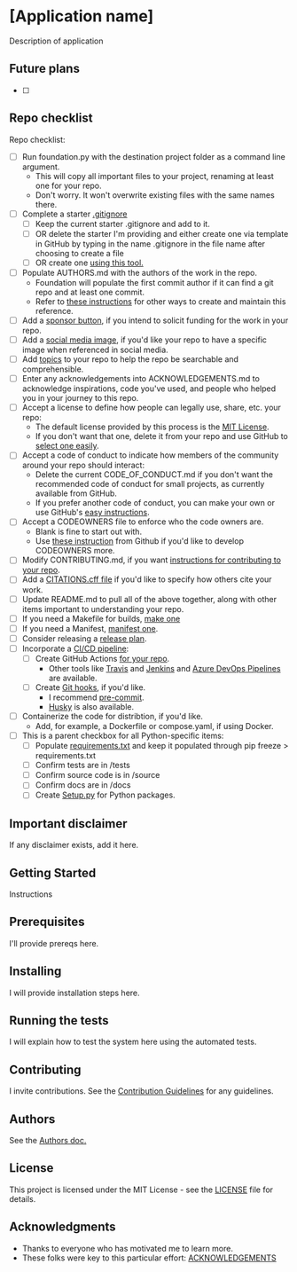 # [Application name] 

Description of application

## Future plans

- [ ] 

## Repo checklist

Repo checklist:

* [ ] Run foundation.py with the destination project folder as a command line argument.
    * This will copy all important files to your project, renaming at least one for your repo.
    * Don't worry.  It won't overwrite existing files with the same names there.
* [ ] Complete a starter [.gitignore](https://git-scm.com/docs/gitignore#:~:text=A%20gitignore%20file%20specifies%20intentionally,gitignore%20file%20specifies%20a%20pattern.)
    * [ ] Keep the current starter .gitignore and add to it.
    * [ ] OR delete the starter I'm providing and either create one via template in GitHub by typing in the name .gitignore in the file name after choosing to create a file
    * [ ] OR create one [using this tool.](https://www.toptal.com/developers/gitignore/)
* [ ] Populate AUTHORS.md with the authors of the work in the repo. 
    * Foundation will populate the first commit author if it can find a git repo and at least one commit.
    * Refer to [these instructions](https://opensource.google/documentation/reference/releasing/authors) for other ways to create and maintain this reference. 
* [ ] Add a [sponsor button](https://docs.github.com/en/repositories/managing-your-repositorys-settings-and-features/customizing-your-repository/displaying-a-sponsor-button-in-your-repository), if you intend to solicit funding for the work in your repo.
* [ ] Add a [social media image](https://docs.github.com/en/repositories/managing-your-repositorys-settings-and-features/customizing-your-repository/customizing-your-repositorys-social-media-preview), if you'd like your repo to have a specific image when referenced in social media.
* [ ] Add [topics](https://docs.github.com/en/repositories/managing-your-repositorys-settings-and-features/customizing-your-repository/classifying-your-repository-with-topics) to your repo to help the repo be searchable and comprehensible.
* [ ] Enter any acknowledgements into ACKNOWLEDGEMENTS.md to acknowledge inspirations, code you've used, and people who helped you in your journey to this repo.
* [ ] Accept a license to define how people can legally use, share, etc. your repo:
    * The default license provided by this process is the [MIT License](https://en.wikipedia.org/wiki/MIT_License).
    * If you don't want that one, delete it from your repo and use GitHub to [select one easily](https://docs.github.com/en/repositories/managing-your-repositorys-settings-and-features/customizing-your-repository/licensing-a-repository).
* [ ] Accept a code of conduct to indicate how members of the community around your repo should interact:
    * Delete the current CODE_OF_CONDUCT.md if you don't want the recommended code of conduct for small projects, as currently available from GitHub.
    * If you prefer another code of conduct, you can make your own or use GitHub's [easy instructions](https://docs.github.com/en/communities/setting-up-your-project-for-healthy-contributions/adding-a-code-of-conduct-to-your-project).
* [ ] Accept a CODEOWNERS file to enforce who the code owners are.
    * Blank is fine to start out with.
    * Use [these instruction](https://docs.github.com/en/repositories/managing-your-repositorys-settings-and-features/customizing-your-repository/about-code-owners) from Github if you'd like to develop CODEOWNERS more.
* [ ] Modify CONTRIBUTING.md, if you want [instructions for contributing to your repo](https://contributing.md/how-to-build-contributing-md/).
* [ ] Add a [CITATIONS.cff file](https://docs.github.com/en/repositories/managing-your-repositorys-settings-and-features/customizing-your-repository/about-citation-files) if you'd like to specify how others cite your work.
* [ ] Update README.md to pull all of the above together, along with other items important to understanding your repo.
* [ ] If you need a Makefile for builds, [make one](https://makefiletutorial.com/)
* [ ] If you need a Manifest, [manifest one](https://docs.github.com/en/apps/sharing-github-apps/registering-a-github-app-from-a-manifest).
* [ ] Consider releasing a [release plan](https://docs.github.com/en/repositories/releasing-projects-on-github/managing-releases-in-a-repository).
* [ ] Incorporate a [CI/CD pipeline](https://github.com/resources/articles/devops/ci-cd):
    * [ ] Create GitHub Actions [for your repo](https://github.com/features/actions).
        * Other tools like [Travis](https://www.travis-ci.com/) and [Jenkins](https://www.jenkins.io/solutions/pipeline/) and [Azure DevOps Pipelines](https://learn.microsoft.com/en-us/azure/devops/pipelines/get-started/what-is-azure-pipelines?view=azure-devops) are available.    
    * [ ] Create [Git hooks](https://git-scm.com/book/ms/v2/Customizing-Git-Git-Hooks), if you'd like.
        * I recommend [pre-commit](https://pre-commit.com/).
        * [Husky](https://typicode.github.io/husky/) is also available.   
* [ ] Containerize the code for distribtion, if you'd like.
    * Add, for example, a Dockerfile or compose.yaml, if using Docker.   
* [ ] This is a parent checkbox for all Python-specific items:
  * [ ] Populate [requirements.txt](https://pip.pypa.io/en/stable/reference/requirements-file-format/) and keep it populated through pip freeze > requirements.txt
  * [ ] Confirm tests are in /tests
  * [ ] Confirm source code is in /source
  * [ ] Confirm docs are in /docs
  * [ ] Create [Setup.py](https://packaging.python.org/en/latest/guides/distributing-packages-using-setuptools/) for Python packages.
        
## Important disclaimer

If any disclaimer exists, add it here.

## Getting Started

Instructions

## Prerequisites

I'll provide prereqs here.

## Installing

I will provide installation steps here.

## Running the tests

I will explain how to test the system here using the automated tests.

## Contributing

I invite contributions.  See the [Contribution Guidelines](CONTRIBUTING.md) for any guidelines.

## Authors

See the [Authors doc.](AUTHORS.md)

## License

This project is licensed under the MIT License - see the [LICENSE](LICENSE) file for details.

## Acknowledgments

* Thanks to everyone who has motivated me to learn more.
* These folks were key to this particular effort: [ACKNOWLEDGEMENTS](ACKNOWLEDGEMENTS.md)
